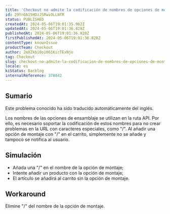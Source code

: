 ```yaml
---
title: 'Checkout no admite la codificación de nombres de opciones de montaje'
id: 29YnOA15HDzJSRwiOLLNfR
status: PUBLISHED
createdAt: 2024-05-06T19:01:35.962Z
updatedAt: 2024-05-06T19:01:36.828Z
publishedAt: 2024-05-06T19:01:36.828Z
firstPublishedAt: 2024-05-06T19:01:36.828Z
contentType: knownIssue
productTeam: Checkout
author: 2mXZkbi0oi061KicTExNjo
tag: Checkout
slug: checkout-no-admite-la-codificacion-de-nombres-de-opciones-de-montaje
locale: es
kiStatus: Backlog
internalReference: 378842
---
```


## Sumario

<div class="alert alert-info">
  <p>Este problema conocido ha sido traducido automáticamente del inglés.</p>
</div>


Los nombres de las opciones de ensamblaje se utilizan en la ruta API. Por ello, es necesario soportar la codificación de estos nombres para no crear problemas en la URL con caracteres especiales, como "/". Al añadir una opción de montaje con "/" en el carrito, simplemente no se añade y tampoco se notifica al usuario.


##

## Simulación



- Añada una "/" en el nombre de la opción de montaje;
- Intente añadir un producto con la opción de montaje;
- El artículo se añadirá al carrito sin la opción de montaje.



## Workaround


Elimine "/" del nombre de la opción de montaje.



